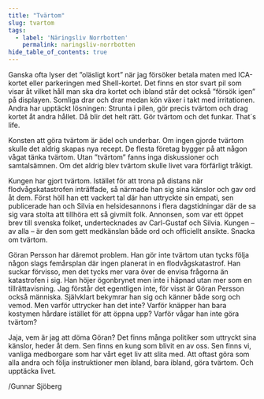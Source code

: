 ```yaml
---
title: "Tvärtom"
slug: tvartom
tags:
  - label: 'Näringsliv Norrbotten'
    permalink: naringsliv-norrbotten
hide_table_of_contents: true
---
```

Ganska ofta lyser det ”oläsligt kort” när jag försöker betala maten med ICA-kortet eller parkeringen med Shell-kortet. Det finns en stor svart pil som visar åt vilket håll man ska dra kortet och ibland står det också ”försök igen” på displayen. Somliga drar och drar medan kön växer i takt med irritationen. Andra har upptäckt lösningen: Strunta i pilen, gör precis tvärtom och drag kortet åt andra hållet. Då blir det helt rätt. Gör tvärtom och det funkar. That´s life.

<!--truncate-->

Konsten att göra tvärtom är ädel och underbar. Om ingen gjorde tvärtom skulle det aldrig skapas nya recept. De flesta företag bygger på att någon vågat tänka tvärtom. Utan ”tvärtom” fanns inga diskussioner och samtalsämnen. Om det aldrig blev tvärtom skulle livet vara förfärligt tråkigt.

Kungen har gjort tvärtom. Istället för att trona på distans när flodvågskatastrofen inträffade, så närmade han sig sina känslor och gav ord åt dem. Först höll han ett vackert tal där han uttryckte sin empati, sen publicerade han och Silvia en helsidesannons i flera dagstidningar där de sa sig vara stolta att tillhöra ett så givmilt folk. Annonsen, som var ett öppet brev till svenska folket, undertecknades av Carl-Gustaf och Silvia. Kungen – av alla – är den som gett medkänslan både ord och officiellt ansikte. Snacka om tvärtom.

Göran Persson har däremot problem. Han gör inte tvärtom utan tycks följa någon slags femårsplan där ingen planerat in en flodvågskatastrof. Han suckar förvisso, men det tycks mer vara över de envisa frågorna än katastrofen i sig. Han höjer ögonbrynet men inte i häpnad utan mer som en tillrättavisning. Jag förstår det egentligen inte, för visst är Göran Persson också människa. Självklart bekymrar han sig och känner både sorg och vemod. Men varför uttrycker han det inte? Varför knäpper han bara kostymen hårdare istället för att öppna upp? Varför vågar han inte göra tvärtom? 

Jaja, vem är jag att döma Göran? Det finns många politiker som uttryckt sina känslor, heder åt dem. Sen finns en kung som blivit en av oss. Sen finns vi, vanliga medborgare som har vårt eget liv att slita med. Att oftast göra som alla andra och följa instruktioner men ibland, bara ibland, göra tvärtom. Och upptäcka livet.

/Gunnar Sjöberg
